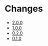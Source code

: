 # Changes

* [2.0.0](changes_2.0.0.md)
* [1.0.0](changes_1.0.0.md)
* [0.2.0](changes_0.2.0.md)
* [0.1.0](changes_0.1.0.md)
